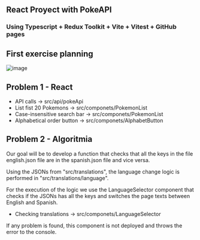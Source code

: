 ## React Proyect with PokeAPI
### Using Typescript + Redux Toolkit + Vite + Vitest + GitHub pages

## First exercise planning
![image](https://user-images.githubusercontent.com/46814661/204136597-8dfae4c1-06e5-4587-8593-923af84a23aa.png)

## Problem 1 - React
- API calls -> src/api/pokeApi
- List fist 20 Pokemons -> src/componets/PokemonList
- Case-insensitive search bar -> src/componets/PokemonList
- Alphabetical order button -> src/componets/AlphabetButton

## Problem 2 - Algoritmia
Our goal will be to develop a function that checks that all the keys in the file
english.json file are in the spanish.json file and vice versa.

Using the JSONs from "src/translations", the language change logic is performed in "src/translations/language".

For the execution of the logic we use the LanguageSelector component that checks if the JSONs has all the keys and switches the page texts between English and Spanish.
- Checking translations -> src/componets/LanguageSelector

If any problem is found, this component is not deployed and throws the error to the console.